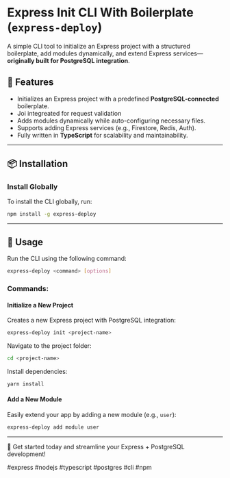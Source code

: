 # Express Init CLI With Boilerplate (`express-deploy`)

A simple CLI tool to initialize an Express project with a structured boilerplate, add modules dynamically, and extend Express services—**originally built for PostgreSQL integration**.

## 🚀 Features  

- Initializes an Express project with a predefined **PostgreSQL-connected** boilerplate.
- Joi integreated for request validation 
- Adds modules dynamically while auto-configuring necessary files.  
- Supports adding Express services (e.g., Firestore, Redis, Auth).  
- Fully written in **TypeScript** for scalability and maintainability.  

---

## 📦 Installation  

### **Install Globally**  
To install the CLI globally, run:  

```bash
npm install -g express-deploy
```

---

## 🔧 Usage  

Run the CLI using the following command:  

```bash
express-deploy <command> [options]
```

### Commands:  

#### **Initialize a New Project**  
Creates a new Express project with PostgreSQL integration:  

```bash
express-deploy init <project-name>
```

Navigate to the project folder:  

```bash
cd <project-name>
```

Install dependencies:  

```bash
yarn install
```

#### **Add a New Module**  
Easily extend your app by adding a new module (e.g., `user`):  

```bash
express-deploy add module user
```

---  

🚀 Get started today and streamline your Express + PostgreSQL development!  

#express #nodejs #typescript #postgres #cli #npm